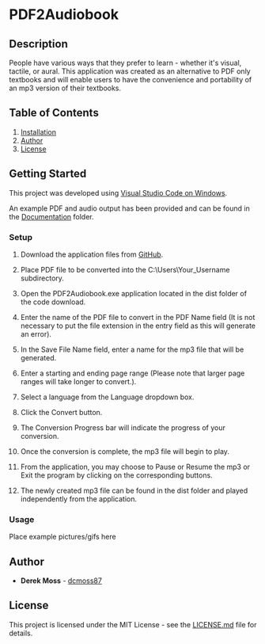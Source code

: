 # PDF2Audiobook

## Description

People have various ways that they prefer to learn - whether it's visual, tactile, or aural. This application was created as an alternative to PDF only textbooks and will enable users to have the convenience and portability of an mp3 version of their textbooks.

## Table of Contents

1. [Installation](https://github.com/dcmoss87/PDF2Audiobook#installation)
2. [Author](https://github.com/dcmoss87/PDF2Audiobook#author)
3. [License](https://github.com/dcmoss87/PDF2Audiobook#license)

## Getting Started

This project was developed using [Visual Studio Code on Windows](https://code.visualstudio.com/docs/setup/windows).

An example PDF and audio output has been provided and can be found in the [Documentation](https://github.com/dcmoss87/PDF2Audiobook/tree/main/Documentation) folder.

### Setup

  1. Download the application files from [GitHub](https://github.com/dcmoss87/PDF2Audiobook).

  2. Place PDF file to be converted into the C:\Users\Your_Username subdirectory.

  3. Open the PDF2Audiobook.exe application located in the dist folder of the code download.

  4. Enter the name of the PDF file to convert in the PDF Name field (It is not necessary to put the file extension in the entry field as this will generate an error).

  5. In the Save File Name field, enter a name for the mp3 file that will be generated.

  6. Enter a starting and ending page range (Please note that larger page ranges will take longer to convert.).

  7. Select a language from the Language dropdown box.

  8. Click the Convert button.

  9. The Conversion Progress bar will indicate the progress of your conversion.

  10. Once the conversion is complete, the mp3 file will begin to play.

  11. From the application, you may choose to Pause or Resume the mp3 or Exit the program by clicking on the corresponding buttons.

  12. The newly created mp3 file can be found in the dist folder and played independently from the application.
 
### Usage

Place example pictures/gifs here

## Author

* **Derek Moss** - [dcmoss87](https://github.com/dcmoss87)

## License

This project is licensed under the MIT License - see the [LICENSE.md](https://github.com/dcmoss87/PDF2Audiobook/blob/main/License/LICENSE) file for details.

